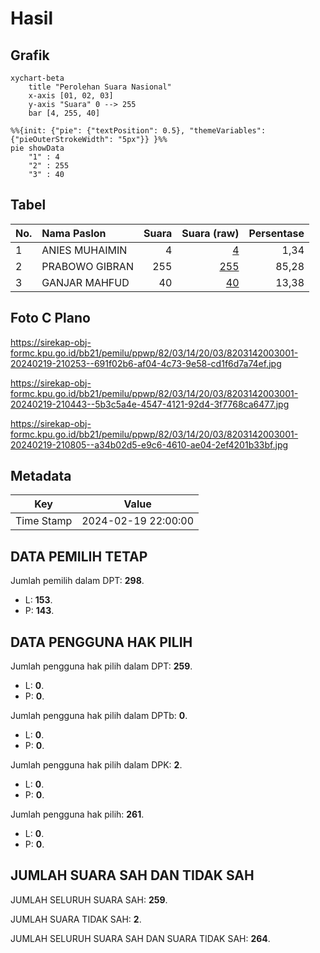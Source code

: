 # Hasil

## Grafik

```mermaid
xychart-beta
    title "Perolehan Suara Nasional"
    x-axis [01, 02, 03]
    y-axis "Suara" 0 --> 255
    bar [4, 255, 40]
```

```mermaid
%%{init: {"pie": {"textPosition": 0.5}, "themeVariables": {"pieOuterStrokeWidth": "5px"}} }%%
pie showData
    "1" : 4
    "2" : 255
    "3" : 40
```

## Tabel

| No. | Nama Paslon    | Suara | Suara (raw) | Persentase |
|:--- |:-------------- | -----:| -----------:| ----------:|
| 1   | ANIES MUHAIMIN | 4     | [4][p-1]    | 1,34       |
| 2   | PRABOWO GIBRAN | 255   | [255][p-2]  | 85,28      |
| 3   | GANJAR MAHFUD  | 40    | [40][p-3]   | 13,38      |


[p-1]: https://github.com/gigit-pemilu/pemilu-2024/blob/main/pilpres/hitung-suara/sub/82-maluku-utara/sub/03-halmahera-utara/sub/14-galela-barat/sub/2003-duma/sub/001-tps/sub/paslon-1.txt
[p-2]: https://github.com/gigit-pemilu/pemilu-2024/blob/main/pilpres/hitung-suara/sub/82-maluku-utara/sub/03-halmahera-utara/sub/14-galela-barat/sub/2003-duma/sub/001-tps/sub/paslon-2.txt
[p-3]: https://github.com/gigit-pemilu/pemilu-2024/blob/main/pilpres/hitung-suara/sub/82-maluku-utara/sub/03-halmahera-utara/sub/14-galela-barat/sub/2003-duma/sub/001-tps/sub/paslon-3.txt

## Foto C Plano

https://sirekap-obj-formc.kpu.go.id/bb21/pemilu/ppwp/82/03/14/20/03/8203142003001-20240219-210253--691f02b6-af04-4c73-9e58-cd1f6d7a74ef.jpg

https://sirekap-obj-formc.kpu.go.id/bb21/pemilu/ppwp/82/03/14/20/03/8203142003001-20240219-210443--5b3c5a4e-4547-4121-92d4-3f7768ca6477.jpg

https://sirekap-obj-formc.kpu.go.id/bb21/pemilu/ppwp/82/03/14/20/03/8203142003001-20240219-210805--a34b02d5-e9c6-4610-ae04-2ef4201b33bf.jpg


## Metadata

| Key        | Value               |
| ---------- | ------------------- |
| Time Stamp | 2024-02-19 22:00:00 |


## DATA PEMILIH TETAP

Jumlah pemilih dalam DPT: **298**.
 * L: **153**.
 * P: **143**.

## DATA PENGGUNA HAK PILIH

Jumlah pengguna hak pilih dalam DPT: **259**.
 * L: **0**.
 * P: **0**.

Jumlah pengguna hak pilih dalam DPTb: **0**.
 * L: **0**.
 * P: **0**.

Jumlah pengguna hak pilih dalam DPK: **2**.
 * L: **0**.
 * P: **0**.

Jumlah pengguna hak pilih: **261**.
 * L: **0**.
 * P: **0**.

## JUMLAH SUARA SAH DAN TIDAK SAH

JUMLAH SELURUH SUARA SAH: **259**.

JUMLAH SUARA TIDAK SAH: **2**.

JUMLAH SELURUH SUARA SAH DAN SUARA TIDAK SAH: **264**.



